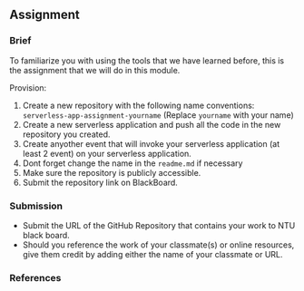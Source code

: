 ## Assignment

### Brief

To familiarize you with using the tools that we have learned before, this is the assignment that we will do in this module.

Provision:

1. Create a new repository with the following name conventions: `serverless-app-assignment-yourname` (Replace `yourname` with your name)
2. Create a new serverless application and push all the code in the new repository you created.
3. Create anyother event that will invoke your serverless application (at least 2 event) on your serverless application.
4. Dont forget change the name in the `readme.md` if necessary
5. Make sure the repository is publicly accessible.
6. Submit the repository link on BlackBoard.

### Submission 

- Submit the URL of the GitHub Repository that contains your work to NTU black board.
- Should you reference the work of your classmate(s) or online resources, give them credit by adding either the name of your classmate or URL. 

### References



